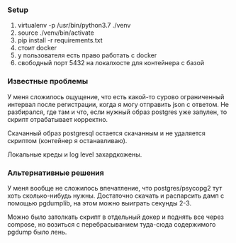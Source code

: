 ### Setup

1) virtualenv -p /usr/bin/python3.7 ./venv
2) source ./venv/bin/activate
3) pip install -r requirements.txt
4) стоит docker
5) у пользователя есть право работать с docker
6) свободный порт 5432 на локалхосте для контейнера с базой


### Известные проблемы

У меня сложилось ощущение, что есть какой-то сурово ограниченный интервал после регистрации, когда я могу отправить json с ответом. Не разбирался, где там и что, если нужный образ postgres уже запулен, то скрипт отрабатывает корректно.

Скачанный образ postgresql остается скачанным и не удаляется скриптом (контейнер я останавливаю).

Локальные креды и log level захардкожены.

### Альтернативные решения

У меня вообще не сложилось впечатление, что postgres/psycopg2 тут хоть сколько-нибудь нужны.
Достаточно скачать и распарсить дамп с помощью pgdumplib, на этом можно выиграть секунды 2-3.

Можно было затолкать скрипт в отдельный докер и поднять все через compose, но возиться с перебрасыванием туда-сюда содержимого pgdump было лень.